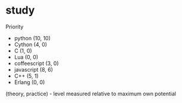study
=====

Priority

* python (10, 10)
* Cython (4, 0)
* C (1, 0)
* Lua (0, 0)
* coffeescript (3, 0)
* javascript (8, 6)
* C++ (5, 1)
* Erlang (0, 0)

(theory, practice) - level measured relative to maximum own potential